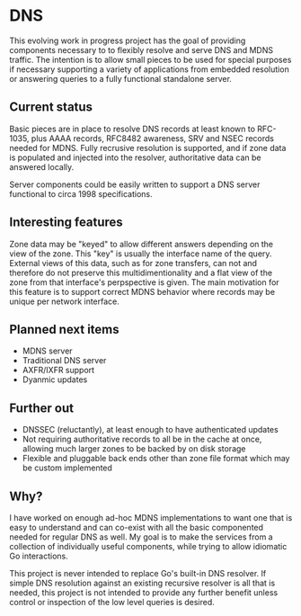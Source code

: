 DNS
===

This evolving work in progress project has the goal of providing components necessary to to flexibly resolve and serve
DNS and MDNS traffic. The intention is to allow small pieces to be used for special purposes if necessary supporting a 
variety of applications from embedded resolution or answering queries to a fully functional standalone server.

Current status
--------------

Basic pieces are in place to resolve DNS records at least known to RFC-1035, plus AAAA records, RFC8482 awareness, SRV
and NSEC records needed for MDNS. Fully recrusive resolution is supported, and if zone data is populated and injected into
the resolver, authoritative data can be answered locally.

Server components could be easily written to support a DNS server functional to circa 1998 specifications.

Interesting features
--------------------

Zone data may be "keyed" to allow different answers depending on the view of the zone. This "key" is usually the interface
name of the query. External views of this data, such as for zone transfers, can not and therefore do not preserve this
multidimentionality and a flat view of the zone from that interface's perpspective is given. The main motivation for this
feature is to support correct MDNS behavior where records may be unique per network interface.

Planned next items
------------------

* MDNS server
* Traditional DNS server
* AXFR/IXFR support
* Dyanmic updates

Further out
-----------

* DNSSEC (reluctantly), at least enough to have authenticated updates
* Not requiring authoritative records to all be in the cache at once, allowing much larger zones to be backed by on disk
  storage
* Flexible and pluggable back ends other than zone file format which may be custom implemented

Why?
----

I have worked on enough ad-hoc MDNS implementations to want one that is easy to understand and can co-exist with all the basic
componented needed for regular DNS as well. My goal is to make the services from a collection of individually useful components,
while trying to allow idiomatic Go interactions.

This project is never intended to replace Go's built-in DNS resolver. If simple DNS resolution against an existing recursive
resolver is all that is needed, this project is not intended to provide any further benefit unless control or inspection of the
low level queries is desired.

